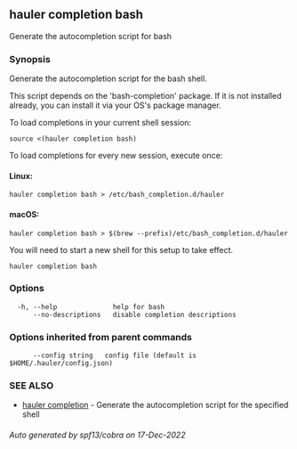 ## hauler completion bash

Generate the autocompletion script for bash

### Synopsis

Generate the autocompletion script for the bash shell.

This script depends on the 'bash-completion' package.
If it is not installed already, you can install it via your OS's package manager.

To load completions in your current shell session:

	source <(hauler completion bash)

To load completions for every new session, execute once:

#### Linux:

	hauler completion bash > /etc/bash_completion.d/hauler

#### macOS:

	hauler completion bash > $(brew --prefix)/etc/bash_completion.d/hauler

You will need to start a new shell for this setup to take effect.


```
hauler completion bash
```

### Options

```
  -h, --help              help for bash
      --no-descriptions   disable completion descriptions
```

### Options inherited from parent commands

```
      --config string   config file (default is $HOME/.hauler/config.json)
```

### SEE ALSO

* [hauler completion](hauler_completion.md)	 - Generate the autocompletion script for the specified shell

###### Auto generated by spf13/cobra on 17-Dec-2022
